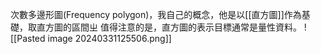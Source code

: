 次數多邊形圖(Frequency polygon)，我自己的概念，他是以[[直方圖]]作為基礎，取直方圖的區間ㄓ
值得注意的是，直方圖的表示目標通常是量性資料。
![[Pasted image 20240331125506.png]]